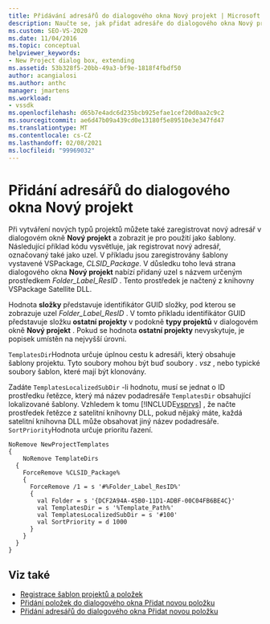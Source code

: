 ```yaml
---
title: Přidávání adresářů do dialogového okna Nový projekt | Microsoft Docs
description: Naučte se, jak přidat adresáře do dialogového okna Nový projekt v aplikaci Visual Studio, abyste mohli vytvořit nové typy projektů a zobrazit je pro použití jako šablony.
ms.custom: SEO-VS-2020
ms.date: 11/04/2016
ms.topic: conceptual
helpviewer_keywords:
- New Project dialog box, extending
ms.assetid: 53b328f5-20bb-49a3-bf9e-1818f4fbdf50
author: acangialosi
ms.author: anthc
manager: jmartens
ms.workload:
- vssdk
ms.openlocfilehash: d65b7e4adc6d235bcb925efae1cef20d0aa2c9c2
ms.sourcegitcommit: ae6d47b09a439cd0e13180f5e89510e3e347fd47
ms.translationtype: MT
ms.contentlocale: cs-CZ
ms.lasthandoff: 02/08/2021
ms.locfileid: "99969032"
---
```

# <a name="add-directories-to-the-new-project-dialog-box"></a>Přidání adresářů do dialogového okna Nový projekt
Při vytváření nových typů projektů můžete také zaregistrovat nový adresář v dialogovém okně **Nový projekt** a zobrazit je pro použití jako šablony. Následující příklad kódu vysvětluje, jak registrovat nový adresář, označovaný také jako uzel. V příkladu jsou zaregistrovány šablony vystavené VSPackage, *CLSID_Package*. V důsledku toho levá strana dialogového okna **Nový projekt** nabízí přidaný uzel s názvem určeným prostředkem *Folder_Label_ResID* . Tento prostředek je načtený z knihovny VSPackage Satellite DLL.

 Hodnota **složky** představuje identifikátor GUID složky, pod kterou se zobrazuje uzel *Folder_Label_ResID* . V tomto příkladu identifikátor GUID představuje složku **ostatní projekty** v podokně **typy projektů** v dialogovém okně **Nový projekt** . Pokud se hodnota **ostatní projekty** nevyskytuje, je popisek umístěn na nejvyšší úrovni.

 `TemplatesDir`Hodnota určuje úplnou cestu k adresáři, který obsahuje šablony projektu. Tyto soubory mohou být buď soubory *. vsz* , nebo typické soubory šablon, které mají být klonovány.

 Zadáte `TemplatesLocalizedSubDir` -li hodnotu, musí se jednat o ID prostředku řetězce, který má název podadresáře `TemplatesDir` obsahující lokalizované šablony. Vzhledem k tomu [!INCLUDE[vsprvs](../../code-quality/includes/vsprvs_md.md)] , že načte prostředek řetězce z satelitní knihovny DLL, pokud nějaký máte, každá satelitní knihovna DLL může obsahovat jiný název podadresáře. `SortPriority`Hodnota určuje prioritu řazení.

```
NoRemove NewProjectTemplates
{
    NoRemove TemplateDirs
  {
    ForceRemove %CLSID_Package%
    {
      ForceRemove /1 = s '#%Folder_Label_ResID%'
      {
        val Folder = s '{DCF2A94A-45B0-11D1-ADBF-00C04FB6BE4C}'
        val TemplatesDir = s '%Template_Path%'
        val TemplatesLocalizedSubDir = s '#100'
        val SortPriority = d 1000
      }
    }
  }
}
```

## <a name="see-also"></a>Viz také
- [Registrace šablon projektů a položek](../../extensibility/internals/registering-project-and-item-templates.md)
- [Přidání položek do dialogového okna Přidat novou položku](../../extensibility/internals/adding-items-to-the-add-new-item-dialog-boxes.md)
- [Přidání adresářů do dialogového okna Přidat novou položku](../../extensibility/internals/adding-directories-to-the-add-new-item-dialog-box.md)
